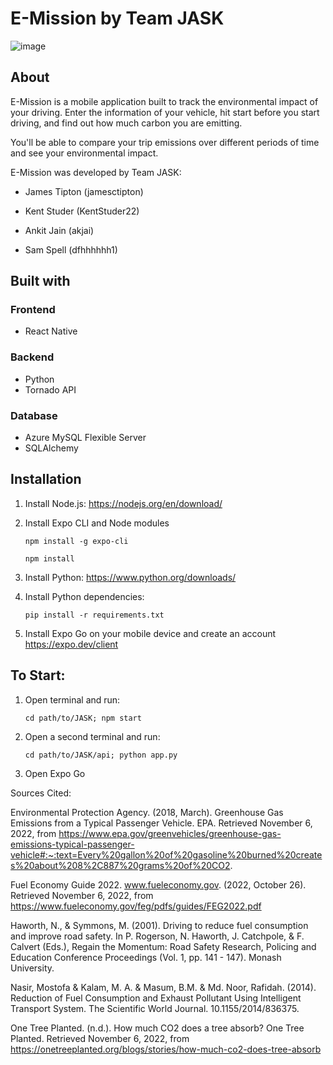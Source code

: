 # E-Mission by Team JASK

![image](https://d3i6fh83elv35t.cloudfront.net/static/2019/09/RTX73TNQ-1024x683.jpg)

## About
E-Mission is a mobile application built to track the environmental impact of your driving. Enter the information of your vehicle,
hit start before you start driving, and find out how much carbon you are emitting. 

You'll be able to compare your trip emissions over different periods of time and see your environmental impact.

E-Mission was developed by Team JASK: 

* James Tipton (jamesctipton)

* Kent Studer (KentStuder22)

* Ankit Jain (akjai)

* Sam Spell (dfhhhhhh1)


## Built with

### Frontend
  *  React Native

### Backend
  *  Python
  *  Tornado API

### Database
  *  Azure MySQL Flexible Server
  *  SQLAlchemy


## Installation 
1. Install Node.js: https://nodejs.org/en/download/
2. Install Expo CLI and Node modules

    `npm install -g expo-cli`
    
    `npm install`
  
2. Install Python: https://www.python.org/downloads/
3. Install Python dependencies:

    `pip install -r requirements.txt`

4. Install Expo Go on your mobile device and create an account https://expo.dev/client

    
 ## To Start:
 1. Open terminal and run:
 
    `cd path/to/JASK; npm start`
 
 2. Open a second terminal and run:

    `cd path/to/JASK/api; python app.py`
 
 3. Open Expo Go
 
    
 
Sources Cited:

Environmental Protection Agency. (2018, March). Greenhouse Gas Emissions from a Typical Passenger Vehicle. EPA. Retrieved November 6, 2022, from https://www.epa.gov/greenvehicles/greenhouse-gas-emissions-typical-passenger-vehicle#:~:text=Every%20gallon%20of%20gasoline%20burned%20creates%20about%208%2C887%20grams%20of%20CO2.

Fuel Economy Guide 2022. www.fueleconomy.gov. (2022, October 26). Retrieved November 6, 2022, from https://www.fueleconomy.gov/feg/pdfs/guides/FEG2022.pdf 

Haworth, N., & Symmons, M. (2001). Driving to reduce fuel consumption and     improve road safety. In P. Rogerson, N. Haworth, J. Catchpole, & F. Calvert (Eds.), Regain the Momentum: Road Safety Research, Policing and Education Conference Proceedings (Vol. 1, pp. 141 - 147). Monash University.

Nasir, Mostofa & Kalam, M. A. & Masum, B.M. & Md. Noor, Rafidah. (2014). Reduction of Fuel Consumption and Exhaust Pollutant Using Intelligent Transport System. The Scientific World Journal. 10.1155/2014/836375. 

One Tree Planted. (n.d.). How much CO2 does a tree absorb? One Tree Planted. Retrieved November 6, 2022, from https://onetreeplanted.org/blogs/stories/how-much-co2-does-tree-absorb 

